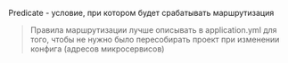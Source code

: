 

Predicate - условие, при котором будет срабатывать маршрутизация

> Правила маршрутизации лучше описывать в application.yml для того, чтобы не нужно было пересобирать проект при изменении конфига (адресов микросервисов)



